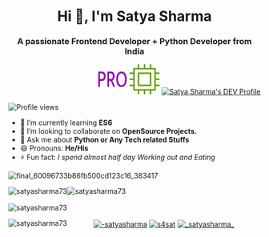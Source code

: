 <h1 align="center">Hi 👋, I'm Satya Sharma</h1>  
<h3 align="center">A passionate Frontend Developer + Python Developer from India</h3>

<p align="right">
<a href="#"><img src='https://raw.githubusercontent.com/acervenky/animated-github-badges/master/assets/pro.gif' height="60" width="60"></a> <a href='#'><img src='https://raw.githubusercontent.com/acervenky/animated-github-badges/master/assets/devbadge.gif' height="60" width="60"></a> <a href="#"><img src="https://d2fltix0v2e0sb.cloudfront.net/dev-badge.svg" alt="Satya Sharma's DEV Profile" height="60" width="60"> </a>
</p>

![Profile views](https://gpvc.arturio.dev/SatyaSharma73) 



- 🌱 I’m currently learning **ES6**
- 👯 I’m looking to collaborate on **OpenSource Projects.**
- 💬 Ask me about **Python or Any Tech related Stuffs**
- 😄 Pronouns: **He/His**
- ⚡ Fun fact: *I spend almost half day Working out and Eating* 

 ![final_60096733b86fb500cd123c16_383417](https://user-images.githubusercontent.com/71933842/105571705-403b0300-5d78-11eb-9a02-9da05e6d436c.gif)

<p><img align="left" src="https://github-readme-stats.vercel.app/api/top-langs?username=satyasharma73&show_icons=true&locale=en&layout=compact" alt="satyasharma73" /></p>  
  
<p>&nbsp;<img align="left" src="https://github-readme-stats.vercel.app/api?username=satyasharma73&show_icons=true&locale=en" alt="satyasharma73" /></p>  
  
<p><img align="center" src="https://github-readme-streak-stats.herokuapp.com/?user=satyasharma73&" alt="satyasharma73" /></p>



<p><img align="left" src="https://media.giphy.com/media/3oEjHBhdFg2pqmsWQ0/giphy.gif" alt="satyasharma73" /></p>

  
<p align="center">  
<a href="https://linkedin.com/in/-satyasharma" target="blank"><img align="center" src="https://cdn.jsdelivr.net/npm/simple-icons@3.0.1/icons/linkedin.svg" alt="-satyasharma" height="30" width="30" /></a>  
<a href="https://fb.com/s4sat" target="blank"><img align="center" src="https://cdn.jsdelivr.net/npm/simple-icons@3.0.1/icons/facebook.svg" alt="s4sat" height="30" width="30" /></a>  
<a href="https://instagram.com/_satyasharma_" target="blank"><img align="center" src="https://cdn.jsdelivr.net/npm/simple-icons@3.0.1/icons/instagram.svg" alt="_satyasharma_" height="30" width="30" /></a>  
</p>
